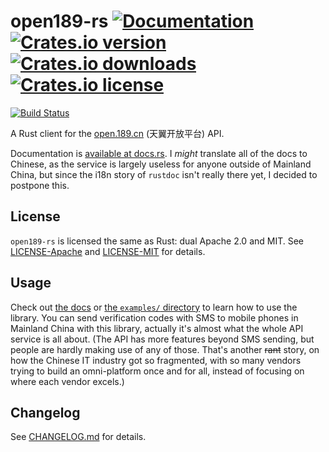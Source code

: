 # open189-rs  [![Documentation](https://docs.rs/open189/badge.svg)][docs-rs] [![Crates.io version](https://img.shields.io/crates/v/open189.svg)][cratesio] [![Crates.io downloads](https://img.shields.io/crates/dv/open189.svg)][cratesio] [![Crates.io license](https://img.shields.io/crates/l/open189.svg)](#License)

[![Build Status](https://img.shields.io/travis/xen0n/open189-rs/develop.svg)](https://travis-ci.org/xen0n/open189-rs)

A Rust client for the [open.189.cn] (天翼开放平台) API.

Documentation is [available at docs.rs][docs-rs]. I *might* translate all of
the docs to Chinese, as the service is largely useless for anyone outside of
Mainland China, but since the i18n story of `rustdoc` isn't really there yet,
I decided to postpone this.

[open.189.cn]: http://open.189.cn
[cratesio]: https://crates.io/crates/open189
[docs-rs]: https://docs.rs/open189


## License

`open189-rs` is licensed the same as Rust: dual Apache 2.0 and MIT. See
[LICENSE-Apache](./LICENSE-Apache) and [LICENSE-MIT](./LICENSE-MIT) for details.


## Usage

Check out [the docs][docs-rs] or [the `examples/` directory](./examples) to
learn how to use the library. You can send verification codes with SMS to
mobile phones in Mainland China with this library, actually it's almost what the
whole API service is all about. (The API has more features beyond SMS sending,
but people are hardly making use of any of those. That's another ~~rant~~ story,
on how the Chinese IT industry got so fragmented, with so many vendors trying
to build an omni-platform once and for all, instead of focusing on where each
vendor excels.)


## Changelog

See [CHANGELOG.md](./CHANGELOG.md) for details.


<!-- vim:set ai et ts=4 sw=4 sts=4 fenc=utf-8: -->
